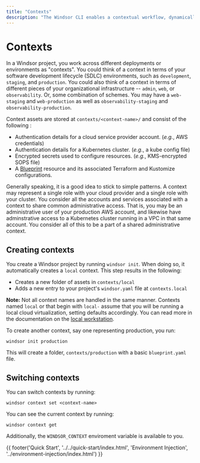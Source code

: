 ```yaml
---
title: "Contexts"
description: "The Windsor CLI enables a contextual workflow, dynamically reconfiguring your environment and toolchain for each specific deployment context."
---
```

# Contexts

In a Windsor project, you work across different deployments or environments as "contexts". You could think of a context in terms of your software development lifecycle (SDLC) environments, such as `development`, `staging`, and `production`. You could also think of a context in terms of different pieces of your organizational infrastructure -- `admin`, `web`, or `observability`. Or, some combination of schemes. You may have a `web-staging` and `web-production` as well as `observability-staging` and `observability-production`.

Context assets are stored at `contexts/<context-name>/` and consist of the following :

- Authentication details for a cloud service provider account. (_e.g._, AWS credentials)
- Authentication details for a Kubernetes cluster. (_e.g._, a kube config file)
- Encrypted secrets used to configure resources. (_e.g._, KMS-encrypted SOPS file)
- A [Blueprint](../reference/blueprint.md) resource and its associated Terraform and Kustomize configurations.

Generally speaking, it is a good idea to stick to simple patterns. A context may represent a single role with your cloud provider and a single role with your cluster. You consider all the accounts and services associated with a context to share common administrative access. That is, you may be an administrative user of your production AWS account, and likewise have adminstrative access to a Kubernetes cluster running in a VPC in that same account. You consider all of this to be a part of a shared administrative context.

## Creating contexts

You create a Windsor project by running `windsor init`. When doing so, it automatically creates a `local` context. This step results in the following:

- Creates a new folder of assets in `contexts/local`
- Adds a new entry to your project's `windsor.yaml` file at `contexts.local`

**Note:** Not all context names are handled in the same manner. Contexts named `local` or that begin with `local-` assume that you will be running a local cloud virtualization, setting defaults accordingly. You can read more in the documentation on the [local workstation](../guides/local-workstation.md).

To create another context, say one representing production, you run:

```
windsor init production
```

This will create a folder, `contexts/production` with a basic `blueprint.yaml` file.

## Switching contexts

You can switch contexts by running:

```
windsor context set <context-name>
```

You can see the current context by running:

```
windsor context get
```

Additionally, the `WINDSOR_CONTEXT` enviroment variable is available to you.

<div>
  {{ footer('Quick Start', '../../quick-start/index.html', 'Environment Injection', '../environment-injection/index.html') }}
</div>

<script>
  document.getElementById('previousButton').addEventListener('click', function() {
    window.location.href = '../../quick-start/index.html'; 
  });
  document.getElementById('nextButton').addEventListener('click', function() {
    window.location.href = '../environment-injection/index.html'; 
  });
</script>


